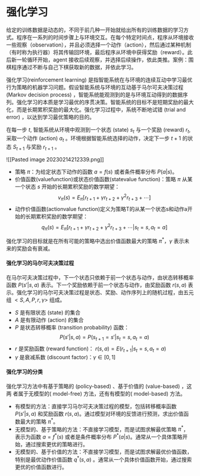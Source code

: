 # 强化学习

给定的训练数据是动态的，不同于前几种一开始就给出所有的训练数据的学习方式。程序在⼀系列的时间步骤上与环境交互。在每个特定时间点，程序从环境接收⼀些观察（observation），并且必须选择⼀个动作（action），然后通过某种机制（有时称为执⾏器）将其传输回环境，最后程序从环境中获得奖励（reward）。此后新⼀轮循环开始，agent 接收后续观察，并选择后续操作，依此类推。案例：围棋程序通过不断与自己下棋获取新的数据，并依此学习。

强化学习(reinforcement learning) 是指智能系统在与环境的连续互动中学习最优行为策略的机器学习问题。假设智能系统与环境的互动基于马尔可夫决策过程 (Markov decision process) ，智能系统能观测到的是与环境互动得到的数据序列。强化学习的本质是学习最优的序贯决策。智能系统的目标不是短期奖励的最大化，而是长期累积奖励的最大化。强化学习过程中，系统不断地试错 (trial and error) ，以达到学习最优策略的目的。

在每一步 $t$, 智能系统从环境中观测到一个状态 (state) $s_t$ 与一个奖励 (reward) $r_t$, 采取一个动作 (action) $a_t$ 。环境根据智能系统选择的动作，决定下一步 $t+1$ 的状态 $S_{t+1}$ 与奖励 $r_{t+1}$ 。

![[Pasted image 20230214212339.png]]

+ 策略 $\pi$：为给定状态下动作的函数 $a=f(s)$ 或者条件概率分布 $P(a|s)$。
+ 价值函数(valuefunction)或状态价值函数(statevalue function)：策略 $\pi$ 从某一个状态 $s$ 开始的长期累积奖励的数学期望：
$$ v_{\pi}(s)=E_{\pi}[r_{t+1}+\gamma r_{t+2}+\gamma^2r_{t+3}+\cdots]$$
+ 动作价值函数(actionvalue function)定义为策略T的从某一个状态s和动作a开始的长期累积奖励的数学期望：
$$ q_{\pi}(s)=E_{\pi}[r_{t+1}+\gamma r_{t+2}+\gamma^2r_{t+3}+\cdots|s_t = s, a_t = a]$$

强化学习的目标就是在所有可能的策略中选出价值函数最大的策略 $\pi^*$，$\gamma$ 表示未来的奖励会有衰减。


#### 强化学习的马尔可夫决策过程

在马尔可夫决策过程中，下一个状态只依赖于前一个状态与动作，由状态转移概率函数 $P(s'|s, a)$ 表示。下一个奖励依赖于前一个状态与动作，由奖励函数 $r(s, a)$ 表示。强化学习的马尔可夫决策过程是状态、奖励、动作序列上的随机过程，由五元组 $<S,A,P,r,\gamma>$ 组成。
+ $S$ 是有限状态 (state) 的集合
+ $A$ 是有限动作 (action) 的集合
+ $P$ 是状态转移概率 (transition probability) 函数：
	$$P(s'|s, a) = P(s_{t+1} = s'|s_t = s, a_t = a)$$
+ $r$ 是奖励函数 (reward function)： $r(s, a) = E(r_{t+1}|s_t = s, a_t = a)$
+ $\gamma$ 是衰减系数 (discount factor)：$\gamma \in [0,1]$

#### 强化学习的分类
强化学习方法中有基于策略的 (policy-based) 、基于价值的 (value-based) ，这两
者属于无模型的( model-free) 方法，还有有模型的( model-based) 方法。

+ 有模型的方法：直接学习马尔可夫决策过程的模型，包括转移概率函数 $P(s'|s, a)$ 和奖励函数 $r(s, a)$。通过模型对环境的反馈进行预测，求出价值函数最大的策略 $\pi^*$。
+ 无模型的、基于策略的方法：不直接学习模型，而是试图求解最优策略 $\pi^*$，表示为函数 $a = f^*(s)$ 或者是条件概率分布 $P^*(a|s)$。通常从一个具体策略开始，通过搜索更优的策略进行。
+ 无模型的、基于价值的方法：不直接学习模型，而是试图求解最优价值函数，特别是最优动作价值函数 $q^*(s, a)$ 。通常从一个具体价值函数开始，通过搜索更优的价值函数进行。

